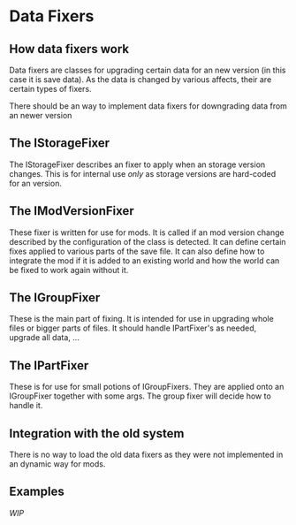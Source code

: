 # Data Fixers

How data fixers work
-
Data fixers are classes for upgrading certain data for an new version (in this case it is save data).
As the data is changed by various affects, their are certain types of fixers.

There should be an way to implement data fixers for downgrading data from an newer version

The IStorageFixer
-
The IStorageFixer describes an fixer to apply when an storage version changes.
This is for internal use _only_ as storage versions are hard-coded for an version.

The IModVersionFixer
-
These fixer is written for use for mods. It is called if an mod version change described
by the configuration of the class is detected. It can define certain fixes applied
to various parts of the save file. It can also define how to integrate the mod
if it is added to an existing world and how the world can be fixed to work again without it.

The IGroupFixer
-
These is the main part of fixing. It is intended for use in upgrading whole files or bigger parts of files.
It should handle IPartFixer's as needed, upgrade all data, ...

The IPartFixer
-
These is for use for small potions of IGroupFixers. They are applied onto an IGroupFixer
together with some args. The group fixer will decide how to handle it.

Integration with the old system
-
There is no way to load the old data fixers as they were not implemented in an dynamic way for
mods.

Examples
-
_WIP_